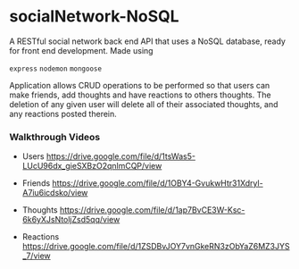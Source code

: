 # socialNetwork-NoSQL
A RESTful social network back end API that uses a NoSQL database, ready for front end development. Made using

`express`  `nodemon`  `mongoose`

Application allows CRUD operations to be performed so that users can make friends, add thoughts and have reactions to others thoughts. The deletion of any given user will delete all of their associated thoughts, and any reactions posted therein.


### Walkthrough Videos

- Users
https://drive.google.com/file/d/1tsWas5-LUcU96dx_gieSXBzO2qnlmCQP/view

- Friends
https://drive.google.com/file/d/1OBY4-GvukwHtr31Xdryl-A7iu6icdsko/view

- Thoughts
https://drive.google.com/file/d/1ap7BvCE3W-Ksc-6k6yXJsNtoljZsd5qq/view

- Reactions
https://drive.google.com/file/d/1ZSDBvJOY7vnGkeRN3zObYaZ6MZ3JYS_7/view



